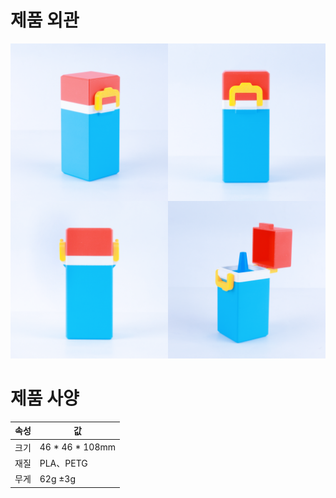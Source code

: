 # 제품 외관
![LOBOX](./LOBOX/LOBOX.png)

# 제품 사양

| 속성       | 값              |
|------------|-----------------|
| 크기       | 46 * 46 * 108mm |
| 재질       | PLA、PETG       |
| 무게       | 62g ±3g         |

